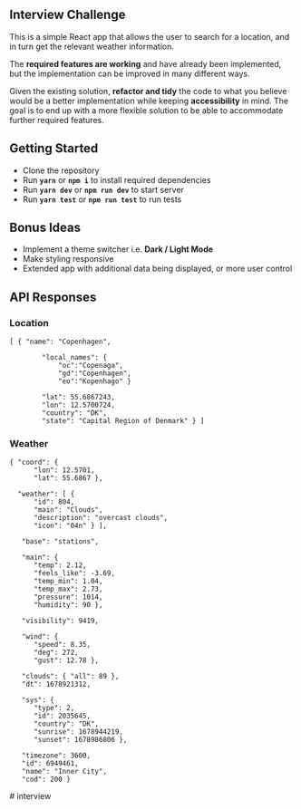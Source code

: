 ## Interview Challenge

This is a simple React app that allows the user to search for a location, and in turn get the relevant weather information.

The **required features are working** and have already been implemented, but the implementation can be improved in many different ways.

Given the existing solution, **refactor and tidy** the code to what you believe would be a better implementation while keeping **accessibility** in mind. The goal is to end up with a more flexible solution to be able to accommodate further required features.

## Getting Started

 - Clone the repository
 - Run **`yarn`** or **`npm i`** to install required dependencies
 - Run **`yarn dev`** or **`npm run dev`** to start server
 - Run **`yarn test`** or **`npm run test`** to run tests

## Bonus Ideas

 - Implement a theme switcher i.e. **Dark / Light Mode**
 - Make styling responsive
 - Extended app with additional data being displayed, or more user control
 
## API Responses
 
### Location

    [ {	"name": "Copenhagen",
    
		    "local_names": {	
			    "oc":"Copenaga",
			    "gd":"Copenhagen",
			    "eo":"Kopenhago" }
			    
		    "lat": 55.6867243,
		    "lon": 12.5700724,
		    "country": "DK",
		    "state": "Capital Region of Denmark" } ]
		    
### Weather

    { "coord": {
	      "lon": 12.5701,
	      "lat": 55.6867 },
       
      "weather": [ {
	      "id": 804,
	   	  "main": "Clouds",
	      "description": "overcast clouds",
	      "icon": "04n" } ],
             
       "base": "stations",
       
       "main": {
          "temp": 2.12,
          "feels_like": -3.69,
          "temp_min": 1.04,
          "temp_max": 2.73,
          "pressure": 1014,
          "humidity": 90 },
          
       "visibility": 9419,
       
       "wind": {
          "speed": 8.35,
          "deg": 272,
          "gust": 12.78 },
          
       "clouds": { "all": 89 },
       "dt": 1678921312,
       
       "sys": {
          "type": 2,
          "id": 2035645,
          "country": "DK",
          "sunrise": 1678944219,
          "sunset": 1678986806 },
          
       "timezone": 3600,
       "id": 6949461,
       "name": "Inner City",
       "cod": 200 }


#   i n t e r v i e w  
 
